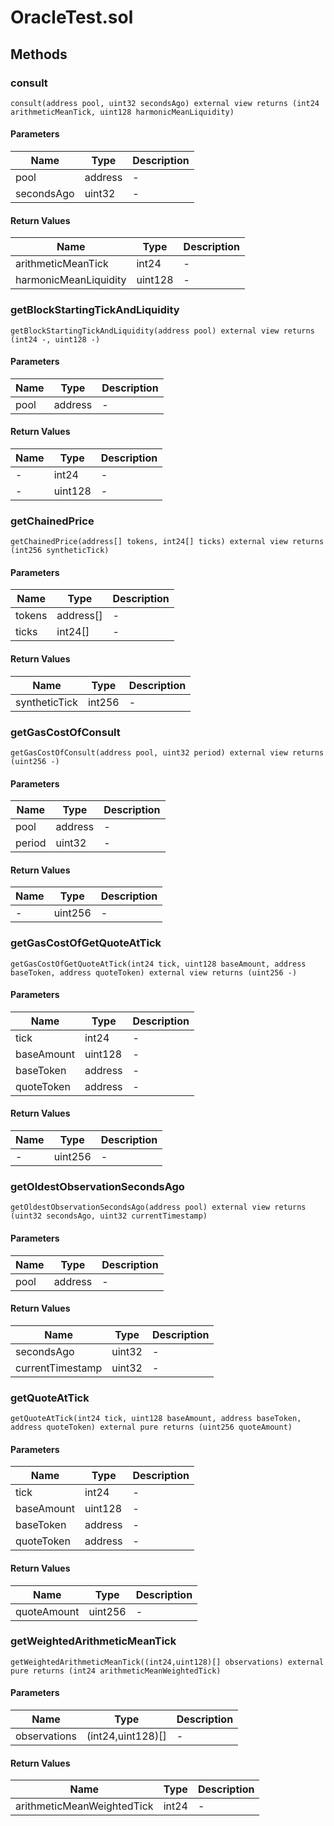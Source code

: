 
# OracleTest.sol

    

    
## Methods
### consult
```solidity
consult(address pool, uint32 secondsAgo) external view returns (int24 arithmeticMeanTick, uint128 harmonicMeanLiquidity)
```

            

            
#### Parameters

| Name | Type | Description |
|---|---|---|
| pool | address | - |
| secondsAgo | uint32 | - |

#### Return Values

| Name | Type | Description |
|---|---|---|
| arithmeticMeanTick | int24 | - |
| harmonicMeanLiquidity | uint128 | - |

### getBlockStartingTickAndLiquidity
```solidity
getBlockStartingTickAndLiquidity(address pool) external view returns (int24 -, uint128 -)
```

            

            
#### Parameters

| Name | Type | Description |
|---|---|---|
| pool | address | - |

#### Return Values

| Name | Type | Description |
|---|---|---|
| - | int24 | - |
| - | uint128 | - |

### getChainedPrice
```solidity
getChainedPrice(address[] tokens, int24[] ticks) external view returns (int256 syntheticTick)
```

            

            
#### Parameters

| Name | Type | Description |
|---|---|---|
| tokens | address[] | - |
| ticks | int24[] | - |

#### Return Values

| Name | Type | Description |
|---|---|---|
| syntheticTick | int256 | - |

### getGasCostOfConsult
```solidity
getGasCostOfConsult(address pool, uint32 period) external view returns (uint256 -)
```

            

            
#### Parameters

| Name | Type | Description |
|---|---|---|
| pool | address | - |
| period | uint32 | - |

#### Return Values

| Name | Type | Description |
|---|---|---|
| - | uint256 | - |

### getGasCostOfGetQuoteAtTick
```solidity
getGasCostOfGetQuoteAtTick(int24 tick, uint128 baseAmount, address baseToken, address quoteToken) external view returns (uint256 -)
```

            

            
#### Parameters

| Name | Type | Description |
|---|---|---|
| tick | int24 | - |
| baseAmount | uint128 | - |
| baseToken | address | - |
| quoteToken | address | - |

#### Return Values

| Name | Type | Description |
|---|---|---|
| - | uint256 | - |

### getOldestObservationSecondsAgo
```solidity
getOldestObservationSecondsAgo(address pool) external view returns (uint32 secondsAgo, uint32 currentTimestamp)
```

            

            
#### Parameters

| Name | Type | Description |
|---|---|---|
| pool | address | - |

#### Return Values

| Name | Type | Description |
|---|---|---|
| secondsAgo | uint32 | - |
| currentTimestamp | uint32 | - |

### getQuoteAtTick
```solidity
getQuoteAtTick(int24 tick, uint128 baseAmount, address baseToken, address quoteToken) external pure returns (uint256 quoteAmount)
```

            

            
#### Parameters

| Name | Type | Description |
|---|---|---|
| tick | int24 | - |
| baseAmount | uint128 | - |
| baseToken | address | - |
| quoteToken | address | - |

#### Return Values

| Name | Type | Description |
|---|---|---|
| quoteAmount | uint256 | - |

### getWeightedArithmeticMeanTick
```solidity
getWeightedArithmeticMeanTick((int24,uint128)[] observations) external pure returns (int24 arithmeticMeanWeightedTick)
```

            

            
#### Parameters

| Name | Type | Description |
|---|---|---|
| observations | (int24,uint128)[] | - |

#### Return Values

| Name | Type | Description |
|---|---|---|
| arithmeticMeanWeightedTick | int24 | - |


